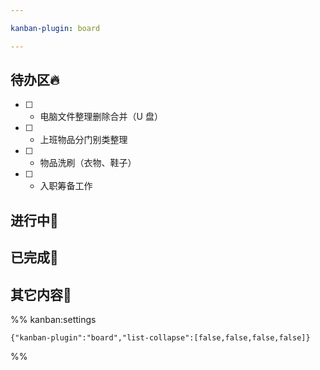 ```yaml
---

kanban-plugin: board

---
```


## 待办区🔥

- [ ] - 电脑文件整理删除合并（U 盘）
- [ ] - 上班物品分门别类整理
- [ ] - 物品洗刷（衣物、鞋子）
- [ ] - 入职筹备工作


## 进行中🚀



## 已完成🎯



## 其它内容🔗





%% kanban:settings
```
{"kanban-plugin":"board","list-collapse":[false,false,false,false]}
```
%%